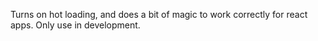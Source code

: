 Turns on hot loading, and does a bit of magic to work correctly for
react apps.   Only use in development.

